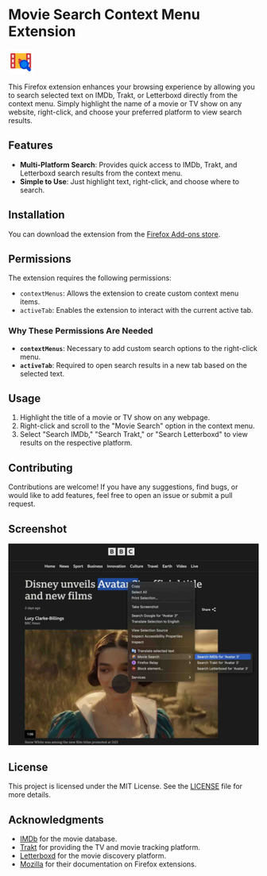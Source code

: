 # Movie Search Context Menu Extension

<img src="./src/icons/icon.png" alt="Movie Search Icon" width="50" height="50">

This Firefox extension enhances your browsing experience by allowing you to search selected text on IMDb, Trakt, or Letterboxd directly from the context menu. Simply highlight the name of a movie or TV show on any website, right-click, and choose your preferred platform to view search results.

## Features

- **Multi-Platform Search**: Provides quick access to IMDb, Trakt, and Letterboxd search results from the context menu.
- **Simple to Use**: Just highlight text, right-click, and choose where to search.

## Installation

You can download the extension from the [Firefox Add-ons store](https://addons.mozilla.org/…/imdb-trakt-letterboxd-search).

## Permissions

The extension requires the following permissions:

- `contextMenus`: Allows the extension to create custom context menu items.
- `activeTab`: Enables the extension to interact with the current active tab.

### Why These Permissions Are Needed

- **`contextMenus`**: Necessary to add custom search options to the right-click menu.
- **`activeTab`**: Required to open search results in a new tab based on the selected text.

## Usage

1. Highlight the title of a movie or TV show on any webpage.
2. Right-click and scroll to the "Movie Search" option in the context menu.
3. Select "Search IMDb," "Search Trakt," or "Search Letterboxd" to view results on the respective platform.

## Contributing

Contributions are welcome! If you have any suggestions, find bugs, or would like to add features, feel free to open an issue or submit a pull request.

## Screenshot

<img src="./screenshots/screenshot.jpg" alt="Screenshot" width="600">

## License

This project is licensed under the MIT License. See the [LICENSE](LICENSE) file for more details.

## Acknowledgments

- [IMDb](https://www.imdb.com/) for the movie database.
- [Trakt](https://trakt.tv/) for providing the TV and movie tracking platform.
- [Letterboxd](https://letterboxd.com/) for the movie discovery platform.
- [Mozilla](https://developer.mozilla.org/) for their documentation on Firefox extensions.
